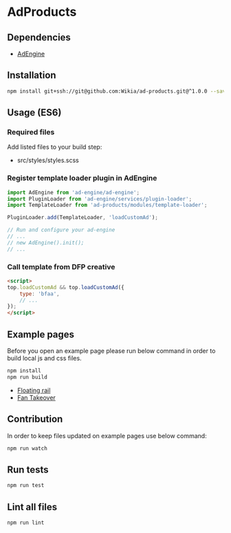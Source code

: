 # AdProducts

## Dependencies

* [AdEngine](https://github.com/Wikia/ad-engine)

## Installation

```bash
npm install git+ssh://git@github.com:Wikia/ad-products.git@^1.0.0 --save
```

## Usage (ES6)

### Required files

Add listed files to your build step:

* src/styles/styles.scss

### Register template loader plugin in AdEngine

```javascript
import AdEngine from 'ad-engine/ad-engine';
import PluginLoader from 'ad-engine/services/plugin-loader';
import TemplateLoader from 'ad-products/modules/template-loader';

PluginLoader.add(TemplateLoader, 'loadCustomAd');

// Run and configure your ad-engine
// ...
// new AdEngine().init();
// ...
```

### Call template from DFP creative

```html
<script>
top.loadCustomAd && top.loadCustomAd({
	type: 'bfaa',
	// ...
});
</script>
```

## Example pages

Before you open an example page please run below command in order to build local js and css files.

```bash
npm install
npm run build
```

* [Floating rail](examples/templates/floating-rail)
* [Fan Takeover](examples/templates/uap)

## Contribution

In order to keep files updated on example pages use below command:

```bash
npm run watch
```

## Run tests

```bash
npm run test
```

## Lint all files

```bash
npm run lint
```
